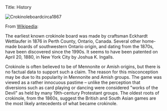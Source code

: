 Title: History

![Crokinoleboardcirca1867](|filename|../images/crokinoleboardcirca1867.jpg.scaled1000.jpg)

From [Wikipedia](http://en.wikipedia.org/wiki/Crokinole):

The earliest known crokinole board was made by craftsman Eckhardt Wettlaufer
in 1876 in Perth County, Ontario, Canada. Several other home-made boards of
southwestern Ontario origin, and dating from the 1870s, have been discovered
since the 1990s. It seems to have been patented on April 20, 1880, in New York
City by Joshua K. Ingalls.

Crokinole is often believed to be of Mennonite or Amish origins, but there is
no factual data to support such a claim. The reason for this misconception may
be due to its popularity in Mennonite and Amish groups. The game was viewed as
a rather innocuous pastime – unlike the perception that diversions such as
card playing or dancing were considered "works of the Devil" as held by many
19th-century Protestant groups. The oldest roots of crokinole, from the 1860s,
suggest the British and South Asian games are the most likely antecedents of
what became crokinole.

